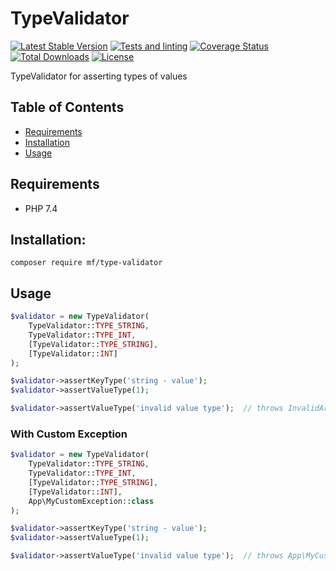 TypeValidator
=============

[![Latest Stable Version](https://img.shields.io/packagist/v/mf/type-validator.svg)](https://packagist.org/packages/mf/type-validator)
[![Tests and linting](https://github.com/MortalFlesh/TypeValidator/actions/workflows/tests.yaml/badge.svg)](https://github.com/MortalFlesh/TypeValidator/actions/workflows/tests.yaml)
[![Coverage Status](https://coveralls.io/repos/github/MortalFlesh/TypeValidator/badge.svg?branch=master)](https://coveralls.io/github/MortalFlesh/TypeValidator?branch=master)
[![Total Downloads](https://img.shields.io/packagist/dt/mf/type-validator.svg)](https://packagist.org/packages/mf/type-validator)
[![License](https://img.shields.io/packagist/l/mf/type-validator.svg)](https://packagist.org/packages/mf/type-validator)

TypeValidator for asserting types of values

## Table of Contents
- [Requirements](#requirements)
- [Installation](#installation)
- [Usage](#usage)

## <a name="requirements"></a>Requirements
- PHP 7.4


## <a name="installation"></a>Installation:
```
composer require mf/type-validator
```


## <a name="usage"></a>Usage
```php
$validator = new TypeValidator(
    TypeValidator::TYPE_STRING,
    TypeValidator::TYPE_INT,
    [TypeValidator::TYPE_STRING],
    [TypeValidator::INT]
);

$validator->assertKeyType('string - value');
$validator->assertValueType(1);

$validator->assertValueType('invalid value type');  // throws InvalidArgumentException
```

### With Custom Exception
```php
$validator = new TypeValidator(
    TypeValidator::TYPE_STRING,
    TypeValidator::TYPE_INT,
    [TypeValidator::TYPE_STRING],
    [TypeValidator::INT],
    App\MyCustomException::class
);

$validator->assertKeyType('string - value');
$validator->assertValueType(1);

$validator->assertValueType('invalid value type');  // throws App\MyCustomException
```

